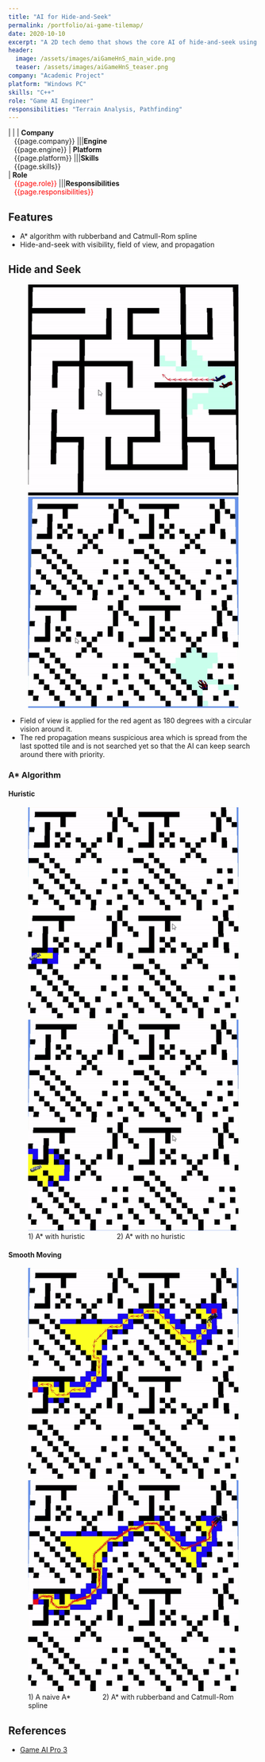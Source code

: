 ```yaml
---
title: "AI for Hide-and-Seek"
permalink: /portfolio/ai-game-tilemap/
date: 2020-10-10
excerpt: "A 2D tech demo that shows the core AI of hide-and-seek using terrain analysis, pathfinding, agent awareness, etc."
header:
  image: /assets/images/aiGameHnS_main_wide.png
  teaser: /assets/images/aiGameHnS_teaser.png
company: "Academic Project"
platform: "Windows PC"
skills: "C++"
role: "Game AI Engineer"
responsibilities: "Terrain Analysis, Pathfinding"
---
```


| |
| **Company**<br>&nbsp;&nbsp;&nbsp;{{page.company}}								|||**Engine**<br>&nbsp;&nbsp;&nbsp;{{page.engine}}
| **Platform**<br>&nbsp;&nbsp;&nbsp;{{page.platform}}							|||**Skills**<br>&nbsp;&nbsp;&nbsp;{{page.skills}}	
| **Role**<br>&nbsp;&nbsp;&nbsp;<span style="color:red">{{page.role}}</span>	|||**Responsibilities**<br>&nbsp;&nbsp;&nbsp;<span style="color:red">{{page.responsibilities}}</span>

## Features
 - A* algorithm with rubberband and Catmull-Rom spline
 - Hide-and-seek with visibility, field of view, and propagation

## Hide and Seek
<figure class="half">
	<img src="/assets/images/aiGameHnS_hideAndSeek_1.gif">
	<img src="/assets/images/aiGameHnS_hideAndSeek_2.gif">
</figure>

 - Field of view is applied for the red agent as 180 degrees with a circular vision around it.
 - The red propagation means suspicious area which is spread from the last spotted tile and is not searched yet so that the AI can keep search around there with priority.

### A* Algorithm

#### Huristic
<figure class="half">
	<img src="/assets/images/aiGameHnS_huristic_double.gif">
	<img src="/assets/images/aiGameHnS_huristic_zero.gif">
  <figcaption>1) A* with huristic &emsp;&emsp;&emsp;&emsp; 2) A* with no huristic</figcaption>
</figure>

#### Smooth Moving
<figure class="half">
	<img src="/assets/images/aiGameHnS_aStar_naive.gif">
	<img src="/assets/images/aiGameHnS_aStar_rubbandNSpline.gif">
  <figcaption>1) A naive A* &emsp;&emsp;&emsp;&emsp; 2) A* with rubberband and Catmull-Rom spline </figcaption>
</figure>

## References
 - [Game AI Pro 3](http://www.gameaipro.com/)